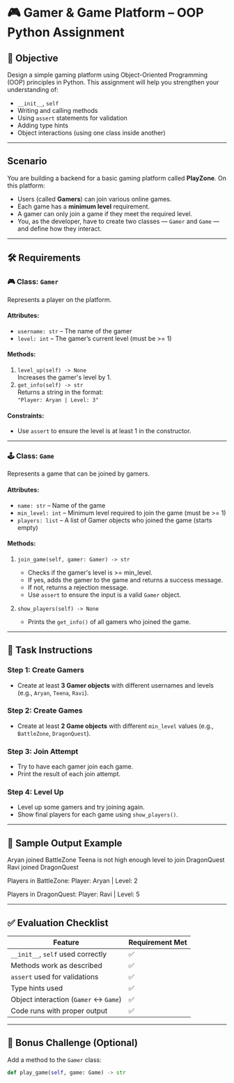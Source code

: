 # 🎮 Gamer & Game Platform – OOP Python Assignment

## 📘 Objective

Design a simple gaming platform using Object-Oriented Programming (OOP) principles in Python. This assignment will help you strengthen your understanding of:

- `__init__`, `self`
- Writing and calling methods
- Using `assert` statements for validation
- Adding type hints
- Object interactions (using one class inside another)

---

## Scenario

You are building a backend for a basic gaming platform called **PlayZone**. On this platform:

- Users (called **Gamers**) can join various online games.
- Each game has a **minimum level** requirement.
- A gamer can only join a game if they meet the required level.
- You, as the developer, have to create two classes — `Gamer` and `Game` — and define how they interact.

---

## 🛠️ Requirements

### 🎮 Class: `Gamer`

Represents a player on the platform.

#### Attributes:
- `username: str` – The name of the gamer
- `level: int` – The gamer’s current level (must be >= 1)

#### Methods:
1. `level_up(self) -> None`  
   Increases the gamer's level by 1.
2. `get_info(self) -> str`  
   Returns a string in the format:  
   `"Player: Aryan | Level: 3"`

#### Constraints:
- Use `assert` to ensure the level is at least 1 in the constructor.

---

### 🕹️ Class: `Game`

Represents a game that can be joined by gamers.

#### Attributes:
- `name: str` – Name of the game
- `min_level: int` – Minimum level required to join the game (must be >= 1)
- `players: list` – A list of Gamer objects who joined the game (starts empty)

#### Methods:
1. `join_game(self, gamer: Gamer) -> str`  
   - Checks if the gamer's level is >= min_level.
   - If yes, adds the gamer to the game and returns a success message.
   - If not, returns a rejection message.
   - Use `assert` to ensure the input is a valid `Gamer` object.

2. `show_players(self) -> None`  
   - Prints the `get_info()` of all gamers who joined the game.

---

## 🧪 Task Instructions

### Step 1: Create Gamers
- Create at least **3 Gamer objects** with different usernames and levels (e.g., `Aryan`, `Teena`, `Ravi`).

### Step 2: Create Games
- Create at least **2 Game objects** with different `min_level` values (e.g., `BattleZone`, `DragonQuest`).

### Step 3: Join Attempt
- Try to have each gamer join each game.
- Print the result of each join attempt.

### Step 4: Level Up
- Level up some gamers and try joining again.
- Show final players for each game using `show_players()`.

---

## 🔄 Sample Output Example

Aryan joined BattleZone
Teena is not high enough level to join DragonQuest
Ravi joined DragonQuest

Players in BattleZone:
Player: Aryan | Level: 2

Players in DragonQuest:
Player: Ravi | Level: 5


---

## ✅ Evaluation Checklist

| Feature                            | Requirement Met |
|------------------------------------|------------------|
| `__init__`, `self` used correctly  | ✅               |
| Methods work as described          | ✅               |
| `assert` used for validations      | ✅               |
| Type hints used                    | ✅               |
| Object interaction (`Gamer` <-> `Game`) | ✅         |
| Code runs with proper output       | ✅               |

---

## 🌟 Bonus Challenge (Optional)

Add a method to the `Gamer` class:

```python
def play_game(self, game: Game) -> str
